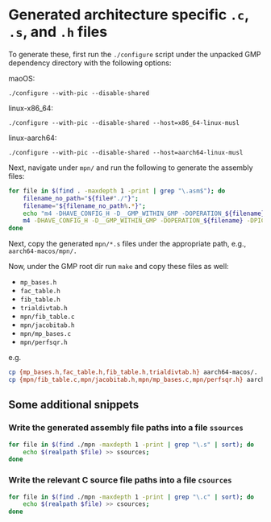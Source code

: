 # Generated architecture specific `.c`, `.s`, and `.h` files

To generate these, first run the `./configure` script under the unpacked GMP dependency directory with the following options:

maoOS:
```terminal
./configure --with-pic --disable-shared
```

linux-x86_64:
```terminal
./configure --with-pic --disable-shared --host=x86_64-linux-musl
```

linux-aarch64:
```terminal
./configure --with-pic --disable-shared --host=aarch64-linux-musl
```

Next, navigate under `mpn/` and run the following to generate the assembly files:

```bash
for file in $(find . -maxdepth 1 -print | grep "\.asm$"); do
    filename_no_path="${file#"./"}";
    filename="${filename_no_path%.*}";
    echo "m4 -DHAVE_CONFIG_H -D__GMP_WITHIN_GMP -DOPERATION_${filename} -DPIC $file > ${filename}.s";
    m4 -DHAVE_CONFIG_H -D__GMP_WITHIN_GMP -DOPERATION_${filename} -DPIC $file > ${filename}.s;
done
```

Next, copy the generated `mpn/*.s` files under the appropriate path, e.g.,
`aarch64-macos/mpn/.`

Now, under the GMP root dir run `make` and copy these files as well:

- `mp_bases.h`
- `fac_table.h`
- `fib_table.h`
- `trialdivtab.h`
- `mpn/fib_table.c`
- `mpn/jacobitab.h`
- `mpn/mp_bases.c`
- `mpn/perfsqr.h`

e.g.
```bash
cp {mp_bases.h,fac_table.h,fib_table.h,trialdivtab.h} aarch64-macos/.
cp {mpn/fib_table.c,mpn/jacobitab.h,mpn/mp_bases.c,mpn/perfsqr.h} aarch64-macos/mpn/.
```

## Some additional snippets

### Write the generated assembly file paths into a file `ssources`

```bash
for file in $(find ./mpn -maxdepth 1 -print | grep "\.s" | sort); do
    echo $(realpath $file) >> ssources;
done
```

### Write the relevant C source file paths into a file `csources`

```bash
for file in $(find ./mpn -maxdepth 1 -print | grep "\.c" | sort); do
    echo $(realpath $file) >> csources;
done
```
